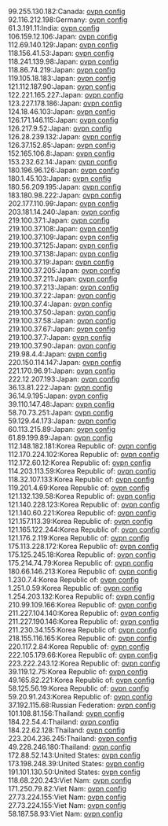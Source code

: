 99.255.130.182:Canada: [ovpn config](vpn/99_255_130_182.ovpn)  
92.116.212.198:Germany: [ovpn config](vpn/92_116_212_198.ovpn)  
61.3.191.11:India: [ovpn config](vpn/61_3_191_11.ovpn)  
106.159.12.106:Japan: [ovpn config](vpn/106_159_12_106.ovpn)  
112.69.140.129:Japan: [ovpn config](vpn/112_69_140_129.ovpn)  
118.156.41.53:Japan: [ovpn config](vpn/118_156_41_53.ovpn)  
118.241.139.98:Japan: [ovpn config](vpn/118_241_139_98.ovpn)  
118.86.74.219:Japan: [ovpn config](vpn/118_86_74_219.ovpn)  
119.105.18.183:Japan: [ovpn config](vpn/119_105_18_183.ovpn)  
121.112.187.90:Japan: [ovpn config](vpn/121_112_187_90.ovpn)  
122.221.165.227:Japan: [ovpn config](vpn/122_221_165_227.ovpn)  
123.227.178.186:Japan: [ovpn config](vpn/123_227_178_186.ovpn)  
124.18.46.103:Japan: [ovpn config](vpn/124_18_46_103.ovpn)  
126.171.146.115:Japan: [ovpn config](vpn/126_171_146_115.ovpn)  
126.217.9.52:Japan: [ovpn config](vpn/126_217_9_52.ovpn)  
126.28.239.132:Japan: [ovpn config](vpn/126_28_239_132.ovpn)  
126.37.152.85:Japan: [ovpn config](vpn/126_37_152_85.ovpn)  
152.165.106.8:Japan: [ovpn config](vpn/152_165_106_8.ovpn)  
153.232.62.14:Japan: [ovpn config](vpn/153_232_62_14.ovpn)  
180.196.96.126:Japan: [ovpn config](vpn/180_196_96_126.ovpn)  
180.1.45.103:Japan: [ovpn config](vpn/180_1_45_103.ovpn)  
180.56.209.195:Japan: [ovpn config](vpn/180_56_209_195.ovpn)  
183.180.98.222:Japan: [ovpn config](vpn/183_180_98_222.ovpn)  
202.177.110.99:Japan: [ovpn config](vpn/202_177_110_99.ovpn)  
203.181.14.240:Japan: [ovpn config](vpn/203_181_14_240.ovpn)  
219.100.37.1:Japan: [ovpn config](vpn/219_100_37_1.ovpn)  
219.100.37.108:Japan: [ovpn config](vpn/219_100_37_108.ovpn)  
219.100.37.109:Japan: [ovpn config](vpn/219_100_37_109.ovpn)  
219.100.37.125:Japan: [ovpn config](vpn/219_100_37_125.ovpn)  
219.100.37.138:Japan: [ovpn config](vpn/219_100_37_138.ovpn)  
219.100.37.19:Japan: [ovpn config](vpn/219_100_37_19.ovpn)  
219.100.37.205:Japan: [ovpn config](vpn/219_100_37_205.ovpn)  
219.100.37.211:Japan: [ovpn config](vpn/219_100_37_211.ovpn)  
219.100.37.213:Japan: [ovpn config](vpn/219_100_37_213.ovpn)  
219.100.37.22:Japan: [ovpn config](vpn/219_100_37_22.ovpn)  
219.100.37.4:Japan: [ovpn config](vpn/219_100_37_4.ovpn)  
219.100.37.50:Japan: [ovpn config](vpn/219_100_37_50.ovpn)  
219.100.37.58:Japan: [ovpn config](vpn/219_100_37_58.ovpn)  
219.100.37.67:Japan: [ovpn config](vpn/219_100_37_67.ovpn)  
219.100.37.7:Japan: [ovpn config](vpn/219_100_37_7.ovpn)  
219.100.37.90:Japan: [ovpn config](vpn/219_100_37_90.ovpn)  
219.98.4.4:Japan: [ovpn config](vpn/219_98_4_4.ovpn)  
220.150.114.147:Japan: [ovpn config](vpn/220_150_114_147.ovpn)  
221.170.96.91:Japan: [ovpn config](vpn/221_170_96_91.ovpn)  
222.12.207.193:Japan: [ovpn config](vpn/222_12_207_193.ovpn)  
36.13.81.222:Japan: [ovpn config](vpn/36_13_81_222.ovpn)  
36.14.9.195:Japan: [ovpn config](vpn/36_14_9_195.ovpn)  
39.110.147.48:Japan: [ovpn config](vpn/39_110_147_48.ovpn)  
58.70.73.251:Japan: [ovpn config](vpn/58_70_73_251.ovpn)  
59.129.44.173:Japan: [ovpn config](vpn/59_129_44_173.ovpn)  
60.113.215.89:Japan: [ovpn config](vpn/60_113_215_89.ovpn)  
61.89.199.89:Japan: [ovpn config](vpn/61_89_199_89.ovpn)  
112.148.182.181:Korea Republic of: [ovpn config](vpn/112_148_182_181.ovpn)  
112.170.224.102:Korea Republic of: [ovpn config](vpn/112_170_224_102.ovpn)  
112.172.60.12:Korea Republic of: [ovpn config](vpn/112_172_60_12.ovpn)  
114.203.113.59:Korea Republic of: [ovpn config](vpn/114_203_113_59.ovpn)  
118.32.107.133:Korea Republic of: [ovpn config](vpn/118_32_107_133.ovpn)  
119.201.4.69:Korea Republic of: [ovpn config](vpn/119_201_4_69.ovpn)  
121.132.139.58:Korea Republic of: [ovpn config](vpn/121_132_139_58.ovpn)  
121.140.228.123:Korea Republic of: [ovpn config](vpn/121_140_228_123.ovpn)  
121.140.60.221:Korea Republic of: [ovpn config](vpn/121_140_60_221.ovpn)  
121.157.113.39:Korea Republic of: [ovpn config](vpn/121_157_113_39.ovpn)  
121.165.122.244:Korea Republic of: [ovpn config](vpn/121_165_122_244.ovpn)  
121.176.2.119:Korea Republic of: [ovpn config](vpn/121_176_2_119.ovpn)  
175.113.228.172:Korea Republic of: [ovpn config](vpn/175_113_228_172.ovpn)  
175.125.245.18:Korea Republic of: [ovpn config](vpn/175_125_245_18.ovpn)  
175.214.74.79:Korea Republic of: [ovpn config](vpn/175_214_74_79.ovpn)  
180.66.146.213:Korea Republic of: [ovpn config](vpn/180_66_146_213.ovpn)  
1.230.7.4:Korea Republic of: [ovpn config](vpn/1_230_7_4.ovpn)  
1.251.0.59:Korea Republic of: [ovpn config](vpn/1_251_0_59.ovpn)  
1.254.203.132:Korea Republic of: [ovpn config](vpn/1_254_203_132.ovpn)  
210.99.109.166:Korea Republic of: [ovpn config](vpn/210_99_109_166.ovpn)  
211.227.104.140:Korea Republic of: [ovpn config](vpn/211_227_104_140.ovpn)  
211.227.190.146:Korea Republic of: [ovpn config](vpn/211_227_190_146.ovpn)  
211.230.34.155:Korea Republic of: [ovpn config](vpn/211_230_34_155.ovpn)  
218.155.116.165:Korea Republic of: [ovpn config](vpn/218_155_116_165.ovpn)  
220.117.2.84:Korea Republic of: [ovpn config](vpn/220_117_2_84.ovpn)  
222.105.179.66:Korea Republic of: [ovpn config](vpn/222_105_179_66.ovpn)  
223.222.243.12:Korea Republic of: [ovpn config](vpn/223_222_243_12.ovpn)  
39.119.12.75:Korea Republic of: [ovpn config](vpn/39_119_12_75.ovpn)  
49.165.82.221:Korea Republic of: [ovpn config](vpn/49_165_82_221.ovpn)  
58.125.56.19:Korea Republic of: [ovpn config](vpn/58_125_56_19.ovpn)  
59.20.91.243:Korea Republic of: [ovpn config](vpn/59_20_91_243.ovpn)  
37.192.115.68:Russian Federation: [ovpn config](vpn/37_192_115_68.ovpn)  
101.108.81.156:Thailand: [ovpn config](vpn/101_108_81_156.ovpn)  
184.22.54.4:Thailand: [ovpn config](vpn/184_22_54_4.ovpn)  
184.22.62.128:Thailand: [ovpn config](vpn/184_22_62_128.ovpn)  
223.204.236.245:Thailand: [ovpn config](vpn/223_204_236_245.ovpn)  
49.228.246.180:Thailand: [ovpn config](vpn/49_228_246_180.ovpn)  
172.88.52.143:United States: [ovpn config](vpn/172_88_52_143.ovpn)  
173.198.248.39:United States: [ovpn config](vpn/173_198_248_39.ovpn)  
191.101.130.50:United States: [ovpn config](vpn/191_101_130_50.ovpn)  
118.68.220.243:Viet Nam: [ovpn config](vpn/118_68_220_243.ovpn)  
171.250.79.82:Viet Nam: [ovpn config](vpn/171_250_79_82.ovpn)  
27.73.224.155:Viet Nam: [ovpn config](vpn/27_73_224_155.ovpn)  
27.73.224.155:Viet Nam: [ovpn config](vpn/27_73_224_155.ovpn)  
58.187.58.93:Viet Nam: [ovpn config](vpn/58_187_58_93.ovpn)  
